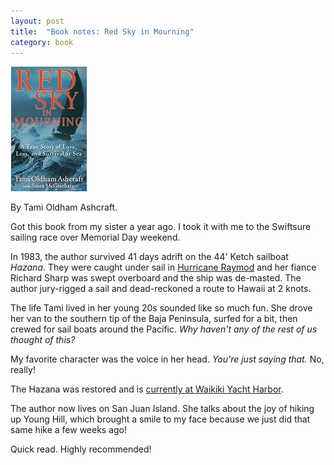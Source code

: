 ```yaml
---
layout: post
title:  "Book notes: Red Sky in Mourning"
category: book
---
```


![Book cover](/assets/red-sky-in-mourning.jpg)

By Tami Oldham Ashcraft.

Got this book from my sister a year ago. I took it with me to the Swiftsure sailing race over Memorial Day weekend.

In 1983, the author survived 41 days adrift on the 44' Ketch sailboat *Hazana*. They were caught under sail in [Hurricane Raymod](https://en.wikipedia.org/wiki/1983_Pacific_hurricane_season#Hurricane_Raymond) and her fiance Richard Sharp was swept overboard and the ship was de-masted. The author jury-rigged a sail and dead-reckoned a route to Hawaii at 2 knots.

The life Tami lived in her young 20s sounded like so much fun. She drove her van to the southern tip of the Baja Peninsula, surfed for a bit, then crewed for sail boats around the Pacific. *Why haven't any of the rest of us thought of this?*

My favorite character was the voice in her head. *You're just saying that.* No, really!

The Hazana was restored and is [currently at Waikiki Yacht Harbor](https://www.kauai-hawaii.com/what-happened-to-the-hazana-boat-after-arriving-in-hawaii/).

The author now lives on San Juan Island. She talks about the joy of hiking up Young Hill, which brought a smile to my face because we just did that same hike a few weeks ago!

Quick read. Highly recommended!
